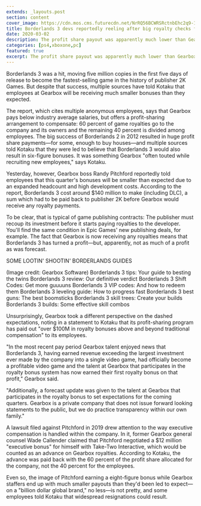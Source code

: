 ```yaml
---
extends: _layouts.post
section: content
cover_image: https://cdn.mos.cms.futurecdn.net/NrRQ56BCWRSRctnbEhc2q9-1024-80.jpg.webp
title: Borderlands 3 devs reportedly reeling after big royalty checks fail to materialize
date: 2020-03-02
description: The profit share payout was apparently much lower than Gearbox employees expected.
categories: [ps4,xboxone,pc]
featured: true
excerpt: The profit share payout was apparently much lower than Gearbox employees expected.
---
```


Borderlands 3 was a hit, moving five million copies in the first five days of release to become the fastest-selling game in the history of publisher 2K Games. But despite that success, multiple sources have told Kotaku that employees at Gearbox will be receiving much smaller bonuses than they expected.

The report, which cites multiple anonymous employees, says that Gearbox pays below industry average salaries, but offers a profit-sharing arrangement to compensate: 60 percent of game royalties go to the company and its owners and the remaining 40 percent is divided among employees. The big success of Borderlands 2 in 2012 resulted in huge profit share payments—for some, enough to buy houses—and multiple sources told Kotaku that they were led to believe that Borderlands 3 would also result in six-figure bonuses. It was something Gearbox "often touted while recruiting new employees," says Kotaku.

Yesterday, however, Gearbox boss Randy Pitchford reportedly told employees that this quarter's bonuses will be smaller than expected due to an expanded headcount and high development costs. According to the report, Borderlands 3 cost around $140 million to make (including DLC), a sum which had to be paid back to publisher 2K before Gearbox would receive any royalty payments. 

To be clear, that is typical of game publishing contracts: The publisher must recoup its investment before it starts paying royalties to the developer. You'll find the same condition in Epic Games' new publishing deals, for example. The fact that Gearbox is now receiving any royalties means that Borderlands 3 has turned a profit—but, apparently, not as much of a profit as was forecast.

SOME LOOTIN' SHOOTIN' BORDERLANDS GUIDES


(Image credit: Gearbox Software)
Borderlands 3 tips: Your guide to besting the twins
Borderlands 3 review: Our definitive verdict
Borderlands 3 Shift Codes: Get more guuuuns
Borderlands 3 VIP codes: And how to redeem them
Borderlands 3 leveling guide: How to progress fast
Borderlands 3 best guns: The best boomsticks
Borderlands 3 skill trees: Create your builds
Borderlands 3 builds: Some effective skill combos

Unsurprisingly, Gearbox took a different perspective on the dashed expectations, noting in a statement to Kotaku that its profit-sharing program has paid out "over $100M in royalty bonuses above and beyond traditional compensation" to its employees.

"In the most recent pay period Gearbox talent enjoyed news that Borderlands 3, having earned revenue exceeding the largest investment ever made by the company into a single video game, had officially become a profitable video game and the talent at Gearbox that participates in the royalty bonus system has now earned their first royalty bonus on that profit," Gearbox said.

"Additionally, a forecast update was given to the talent at Gearbox that participates in the royalty bonus to set expectations for the coming quarters. Gearbox is a private company that does not issue forward looking statements to the public, but we do practice transparency within our own family."

A lawsuit filed against Pitchford in 2019 drew attention to the way executive compensation is handled within the company. In it, former Gearbox general counsel Wade Callender claimed that Pitchford negotiated a $12 million "executive bonus" for himself with Take-Two Interactive, which would be counted as an advance on Gearbox royalties. According to Kotaku, the advance was paid back with the 60 percent of the profit share allocated for the company, not the 40 percent for the employees. 

Even so, the image of Pitchford earning a eight-figure bonus while Gearbox staffers end up with much smaller payouts than they'd been led to expect—on a "billion dollar global brand," no less—is not pretty, and some employees told Kotaku that widespread resignations could result.